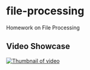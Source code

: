 # file-processing
Homework on File Processing

## Video Showcase
[![Thumbnail of video](https://img.youtube.com/vi/WhAp7t9BjSM/0.jpg)](https://youtu.be/WhAp7t9BjSM)
